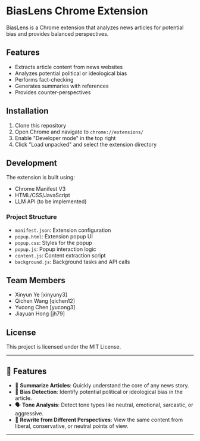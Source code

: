 # BiasLens Chrome Extension

BiasLens is a Chrome extension that analyzes news articles for potential bias and provides balanced perspectives.

## Features

- Extracts article content from news websites
- Analyzes potential political or ideological bias
- Performs fact-checking
- Generates summaries with references
- Provides counter-perspectives

## Installation

1. Clone this repository
2. Open Chrome and navigate to `chrome://extensions/`
3. Enable "Developer mode" in the top right
4. Click "Load unpacked" and select the extension directory

## Development

The extension is built using:
- Chrome Manifest V3
- HTML/CSS/JavaScript
- LLM API (to be implemented)

### Project Structure

- `manifest.json`: Extension configuration
- `popup.html`: Extension popup UI
- `popup.css`: Styles for the popup
- `popup.js`: Popup interaction logic
- `content.js`: Content extraction script
- `background.js`: Background tasks and API calls

## Team Members

- Xinyun Ye [xinyuny3]
- Qichen Wang [qichen12]
- Yucong Chen [yucong3]
- Jiayuan Hong [jh79]

## License

This project is licensed under the MIT License.

---

## 🚀 Features

- 📰 **Summarize Articles**: Quickly understand the core of any news story.
- 🎯 **Bias Detection**: Identify potential political or ideological bias in the article.
- 🗣 **Tone Analysis**: Detect tone types like neutral, emotional, sarcastic, or aggressive.
- 🔁 **Rewrite from Different Perspectives**: View the same content from liberal, conservative, or neutral points of view.

---
